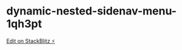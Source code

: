 # dynamic-nested-sidenav-menu-1qh3pt

[Edit on StackBlitz ⚡️](https://stackblitz.com/edit/dynamic-nested-sidenav-menu-1qh3pt)